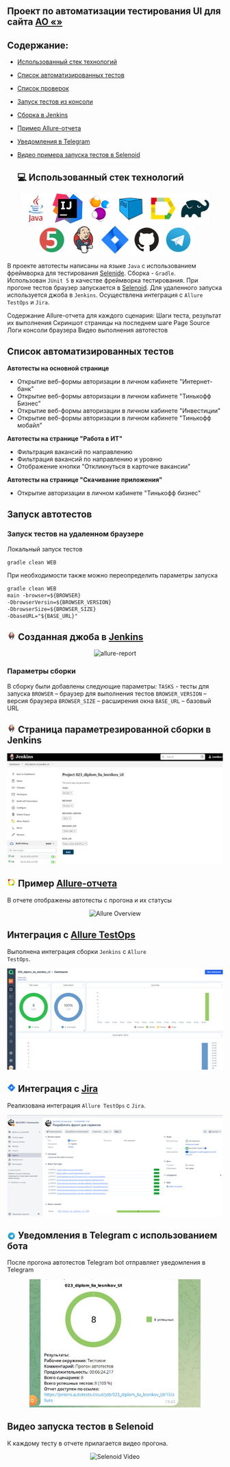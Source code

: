 ## Проект по автоматизации тестирования UI для сайта [АО «»](https://www.tinkoff.ru/)
## Содержание:

- [Использованный стек технологий](#computer-использованный-стек-технологий)
- [Список автоматизированных тестов](#tests-список-авто/ручных-тестов)
- [Список проверок](#arrow_forward-запуск-тестов-из-терминала)
- [Запуск тестов из консоли](#arrow_forward-запуск-тестов-из-терминала)
- [Сборка в Jenkins](#сборка-в-jenkins)
- [Пример Allure-отчета](#пример-allure-отчета)
- [Уведомления в Telegram](#уведомления-в-telegram-с-использованием-бота)
- [Видео примера запуска тестов в Selenoid](#-видео-примера-запуска-теста-в-selenoid)

  ## :computer: Использованный стек технологий

<p align="center">
<a href="https://www.java.com/"><img src="/media/logo/java.svg" width="70" height="70"  alt="Java"/></a>
<a href="https://www.jetbrains.com/idea/"><img src="media/logo/IJ.svg" width="70" height="70"  alt="IDEA"/></a>
<a href="https://www.selenide.org/"><img src="media/logo/selenide.svg" width="70" height="70" alt="Selenide" title="Selenide"/></a> 
<a href="https://aerokube.com/selenoid/"><img src="media/logo/selenoid.svg" width="70" height="70"  alt="Selenoid"/></a>
<a href="https://github.com/allure-framework"><img src="media/logo/allure.svg" width="70" height="70"  alt="Allure"/></a>
<a href="https://gradle.org/"><img src="media/logo/gradle.svg" width="70" height="70"  alt="Gradle"/></a>
<a href="https://junit.org/junit5/"><img src="media/logo/jUnit5.svg" width="70" height="70"  alt="JUnit 5"/></a>
<a href="https://www.jenkins.io/"><img src="media/logo/jenkins.svg" width="70" height="70"  alt="Jenkins"/></a>
<a href="https://www.atlassian.com/software/jira/"><img src="media/logo/Jira.svg" width="70" height="70" alt="Jira" title="Jira"/></a> 
<a href="https://github.com/"><img src="media/logo/gitHub.svg" width="70" height="70"  alt="GitHub"/></a>
<a href="https://web.telegram.org/"><img src="media/logo/telegram.svg" width="70" height="70"  alt="Telegram"/></a>
</p>

В проекте автотесты написаны на языке <code>Java</code> с использованием фреймворка для тестирования [Selenide](https://selenide.org/).
Cборка - <code>Gradle</code>.  
Использован <code>JUnit 5</code> в качестве фреймворка тестирования.
При прогоне тестов браузер запускается в [Selenoid](https://aerokube.com/selenoid/).
Для удаленного запуска используется джоба в <code>Jenkins</code>. 
Осуществлена интеграция с <code>Allure TestOps</code> и <code>Jira</code>.
  
Содержание Allure-отчета для каждого сценария:
Шаги теста, результат их выполнения
Скриншот страницы на последнем шаге
Page Source
Логи консоли браузера
Видео выполнения автотестов

  
## Список автоматизированных тестов
**Автотесты на основной странице**
- Открытие веб-формы авторизации в личном кабинете "Интернет-банк"
- Открытие веб-формы авторизации в личном кабинете "Тинькофф Бизнес"
- Открытие веб-формы авторизации в личном кабинете "Инвестиции"
- Открытие веб-формы авторизации в личном кабинете "Тинькофф мобайл"

**Автотесты на странице "Работа в ИТ"**
- Фильтрация вакансий по направлению
- Фильтрация вакансий по направлению и уровню
- Отображение кнопки "Откликнуться в карточке вакансии"

**Автотесты на странице "Скачивание приложения"**
- Открытие авторизации в личном кабинете "Тинькофф бизнес"

## Запуск автотестов

### Запуск тестов на удаленном браузере
Локальный запуск тестов
```
gradle clean WEB 
```
При необходимости также можно переопределить параметры запуска

```
gradle clean WEB 
main -browser=${BROWSER}
-DbrowserVersin=${BROWSER_VERSION}
-DbrowserSize=${BROWSER_SIZE}
-DbaseURL="${BASE_URL}"
```
## <img src="media/logo/jenkins.svg" title="Allure TestOps" width="4%"/> Созданная джоба в [Jenkins](https://jenkins.autotests.cloud/job/023_diplom_lia_lesnikov_UI/)
<p align="center">
<img title="allure-report" src="media/screen/JenkinsProject.png">
</p>

### Параметры сборки
В сборку были добавлены следующие параметры:
<code>TASKS</code> - тесты для запуска
<code>BROWSER</code> – браузер для выполнения тестов
<code>BROWSER_VERSION</code> – версия браузера
<code>BROWSER_SIZE</code> – расширения окна
<code>BASE_URL</code> – базовый URL

## <img src="media/logo/jenkins.svg" title="Jenkins" width="4%"/> Страница параметрезированной сборки в Jenkins
<p align="center">
<img title="allure-report" src="media/screen/JenkinsJoba.png">
</p>

## <img src="media/logo/allure.svg" title="Allure TestOps" width="4%"/> Пример [Allure-отчета](https://jenkins.autotests.cloud/job/023_diplom_lia_lesnikov_UI/15/allure/)
В отчете отображены автотесты с прогона и их статусы
<p align="center">
<img title="Allure Overview" src="media/screen/allure-report.png">
</p>

## Интеграция с [Allure TestOps](https://allure.autotests.cloud/project/4079/dashboards)

Выполнена интеграция сборки <code>Jenkins</code> с <code>Allure TestOps</code>.

<p align="center">
<img title="Allure TestOps DashBoard" src="media/screen/allureTestOps.png">
</p>

## <img src="media/logo/Jira.svg" title="Allure TestOps" width="4%"/> Интеграция с [Jira](https://jira.autotests.cloud/browse/HOMEWORK-1129)

Реализована интеграция <code>Allure TestOps</code> с <code>Jira</code>.

<p align="center">
<img title="Jira Task" src="media/screen/jiraTask.png">
</p>

## <img width="4%" style="vertical-align:middle" title="Telegram" src="media/logo/telegram.svg"> Уведомления в Telegram с использованием бота

После прогона автотестов Telegram bot отправляет уведомления в Telegram
<p align="center">
<img title="Telegram Notifications" src="media/screen/telegramBot.png"  width="400">
</p>

## Видео запуска тестов в Selenoid

К каждому тесту в отчете прилагается видео прогона.
<p align="center">
  <img title="Selenoid Video" src="media/">
</p>
